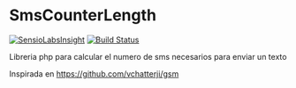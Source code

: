 SmsCounterLength
================

[![SensioLabsInsight](https://insight.sensiolabs.com/projects/8775ec02-53ad-414c-9dd7-e1af1bfbbff1/mini.png)](https://insight.sensiolabs.com/projects/8775ec02-53ad-414c-9dd7-e1af1bfbbff1)
[![Build Status](https://travis-ci.org/ale-blanco/SmsCounterLength.svg?branch=master)](https://travis-ci.org/ale-blanco/SmsCounterLength)

Libreria php para calcular el numero de sms necesarios para enviar un texto

Inspirada en https://github.com/vchatterji/gsm

